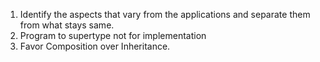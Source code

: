 1. Identify the aspects that vary from the applications and separate them from what stays same.
2. Program to supertype not for implementation
3. Favor Composition over Inheritance.


